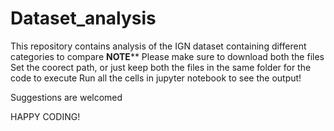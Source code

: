 # Dataset_analysis
This repository contains analysis of the IGN dataset containing different categories to compare
******NOTE********
Please make sure to download both the files
Set the coorect path, or just keep both the files in the same folder for the code to execute
Run all the cells in jupyter notebook to see the output!

Suggestions are welcomed

HAPPY CODING!

